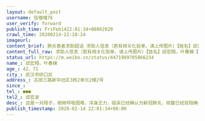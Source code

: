 ```yaml
---
layout: default_post
username: 伍喵喵76
user_verify: forward
publish_time: FriFeb1422:01:34+08002020
crawl_time: 20200214-22:28:24
imageurl: 
content_brief: 肺炎患者求助超话 求助人信息（若有相关化验单，请上传图片）【姓名】邱宏翔，叶春娣【年龄】42，71【所在城市】武汉市硚口区【所在小区、社区】古田三路新华社区3栋2单元2楼2号【患病时间】【联系方式】●●●【其他紧急联系人】邱宏波【病情描述】这是一对母子，相继呼吸困难，浑身 ...全文
content_full_raw: 求助人信息（若有相关化验单，请上传图片）【姓名】邱宏翔，叶春娣【年龄】42，71【所在城市】武汉市硚口区【所在小区、社区】古田三路新华社区3栋2单元2楼2号【患病时间】【联系方式】●●●【其他紧急联系人】邱宏波【病情描述】这是一对母子，相继呼吸困难，浑身乏力，临床已经确认为新冠肺炎，核酸已经双阳确认。邱宏翔目前高烧39度无力接电话，母亲叶春娣有基础病，平时身体就不太好，目前情况十分危急。老人配偶1月23号发病，已于2月6号确诊为重症，目前好不容易才送进武汉市肺科医院，现在还挂着呼吸机！上报社区只能让排队！武汉·汀兰苑
status_url: https://m.weibo.cn/status/4471989705866234
name_: 邱宏翔，叶春娣
age_: 42，71
city_: 武汉市硚口区
address_: 古田三路新华社区3栋2单元2楼2号
since_: 
tel_: ●●●
tel2_: 邱宏波
desc_: 这是一对母子，相继呼吸困难，浑身乏力，临床已经确认为新冠肺炎，核酸已经双阳确认。邱宏翔目前高烧39度无力接电话，母亲叶春娣有基础病，平时身体就不太好，目前情况十分危急。老人配偶1月23号发病，已于2月6号确诊为重症，目前好不容易才送进武汉市肺科医院，现在还挂着呼吸机！上报社区只能让排队！武汉·汀兰苑
publish_timestamp: 2020-02-14 22:01:34+08:00
---
```

